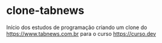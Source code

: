 # clone-tabnews
Início dos estudos de programação criando um clone do https://www.tabnews.com.br para o curso https://curso.dev
